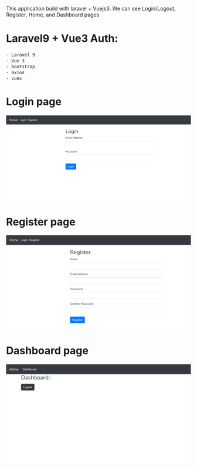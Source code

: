 
This application build with laravel + Vuejs3. We can see Login/Logout, Register, Home, and Dashboard pages



# Laravel9 + Vue3 Auth:
    - Laravel 9
    - Vue 3
    - bootstrap
    - axios
    - vuex


# Login page
![alt text](https://github.com/er-shailendra-singh/ss-laravel9-vue3/blob/setup/login.png?raw=true)


# Register page
![alt text](https://github.com/er-shailendra-singh/ss-laravel9-vue3/blob/setup/register.png?raw=true)


# Dashboard page
![alt text](https://github.com/er-shailendra-singh/ss-laravel9-vue3/blob/setup/dashboard.png?raw=true)